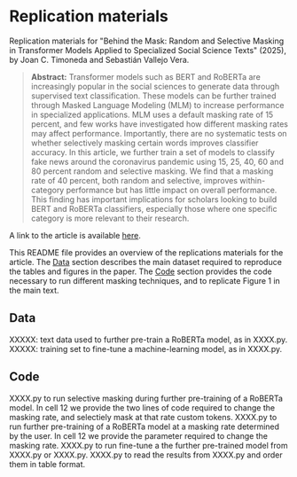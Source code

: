 # Replication materials

Replication materials for "Behind the Mask: Random and Selective Masking in Transformer Models Applied to Specialized Social Science Texts" (2025), by Joan C. Timoneda and Sebastián Vallejo Vera.

> __Abstract:__
> Transformer models such as BERT and RoBERTa are increasingly popular in the social sciences to generate data through supervised text classification. These models can be further trained through Masked Language Modeling (MLM) to increase performance in specialized applications. MLM uses a default masking rate of 15 percent, and few works have investigated how different masking rates may affect performance. Importantly, there are no systematic tests on whether selectively masking certain words improves classifier accuracy. In this article, we further train a set of models to classify fake news around the coronavirus pandemic using 15, 25, 40, 60 and 80 percent random and selective masking. We find that a masking rate of 40 percent, both random and selective, improves within-category performance but has little impact on overall performance. This finding has important implications for scholars looking to build BERT and RoBERTa classifiers, especially those where one specific category is more relevant to their research.

A link to the article is available [here](FILL).

This README file provides an overview of the replications materials for the article. The [Data](https://github.com/svallejovera/gender_inst_speeches#data) section describes the main dataset required to reproduce the tables and figures in the paper. The [Code](https://github.com/svallejovera/gender_inst_speeches#Analysis) section provides the code necessary to run different masking techniques, and to replicate Figure 1 in the main text. 

## Data

XXXXX: text data used to further pre-train a RoBERTa model, as in XXXX.py. 
XXXXX: training set to fine-tune a machine-learning model, as in XXXX.py.

## Code

XXXX.py to run selective masking during further pre-training of a RoBERTa model. In cell 12 we provide the two lines of code required to change the masking rate, and selectiely mask at that rate custom tokens. XXXX.py to run further pre-training of a RoBERTa model at a masking rate determined by the user. In cell 12 we provide the parameter required to change the masking rate. XXXX.py to run fine-tune a the further pre-trained model from XXXX.py or XXXX.py. XXXX.py to read the results from XXXX.py and order them in table format. 
